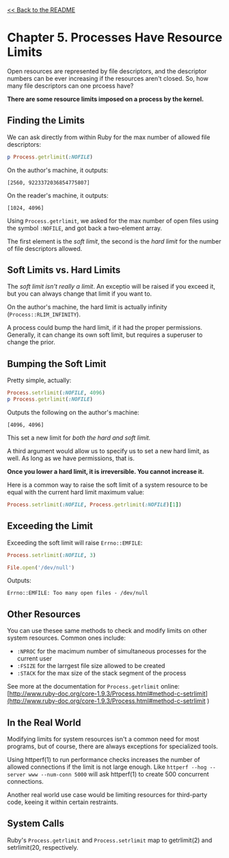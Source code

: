 [&lt;&lt; Back to the README](README.md)

# Chapter 5. Processes Have Resource Limits

Open resources are represented by file descriptors, and the descriptor numbers
can be ever increasing if the resources aren't closed. So, how many file
descriptors can one prcoess have?

**There are some resource limits imposed on a process by the kernel.**

## Finding the Limits

We can ask directly from within Ruby for the max number of allowed file
descriptors:

```ruby
p Process.getrlimit(:NOFILE)
```

On the author's machine, it outputs:

```
[2560, 9223372036854775807]
```

On the reader's machine, it outputs:

```
[1024, 4096]
```

Using `Process.getrlimit`, we asked for the max number of open files using the
symbol `:NOFILE`, and got back a two-element array.

The first element is the *soft limit*, the second is the *hard limit* for the
number of file descriptors allowed.

## Soft Limits vs. Hard Limits

The *soft limit isn't really a limit*. An exceptio will be raised if you exceed
it, but you can always change that limit if you want to.

On the author's machine, the hard limit is actually infinity
(`Process::RLIM_INFINITY`).

A process could bump the hard limit, if it had the proper permissions. Generally,
it can change its own soft limit, but requires a superuser to change the prior.

## Bumping the Soft Limit

Pretty simple, actually:

```ruby
Process.setrlimit(:NOFILE, 4096)
p Process.getrlimit(:NOFILE)
```

Outputs the following on the author's machine:

```
[4096, 4096]
```

This set a new limit for *both the hard and soft limit.*

A third argument would allow us to specify us to set a new hard limit, as well.
As long as we have permissions, that is.

**Once you lower a hard limit, it is irreversible. You cannot increase it.**

Here is a common way to raise the soft limit of a system resource to be equal
with the current hard limit maximum value:

```ruby
Process.setrlimit(:NOFILE, Process.getrlimit(:NOFILE)[1])
```

## Exceeding the Limit

Exceeding the soft limit will raise `Errno::EMFILE`:

```ruby
Process.setrlimit(:NOFILE, 3)

File.open('/dev/null')
```

Outputs:

```
Errno::EMFILE: Too many open files - /dev/null
```

## Other Resources

You can use thesee same methods to check and modify limits on other system
resources. Common ones include:

+ `:NPROC` for the macimum number of simultaneous processes for the current user
+ `:FSIZE` for the larrgest file size allowed to be created
+ `:STACK` for the max size of the stack segment of the process

See more at the documentation for `Process.getrlimit` online:
[http://www.ruby-doc.org/core-1.9.3/Process.html#method-c-setrlimit](http://www.ruby-doc.org/core-1.9.3/Process.html#method-c-setrlimit )

## In the Real World

Modifying limits for system resources isn't a common need for most programs,
but of course, there are always exceptions for specialized tools.

Using httperf(1) to run performance checks increases the number of allowed
connections if the limit is not large enough. Like `httperf --hog --server www
--num-conn 5000` will ask httperf(1) to create 500 concurrent connections.

Another real world use case would be limiting resources for third-party code,
keeing it within certain restraints.

## System Calls

Ruby's `Process.getrlimit` and `Process.setrlimit` map to getrlimit(2) and
setrlimit(20, respectively.
